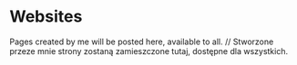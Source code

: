 # Websites
Pages created by me will be posted here, available to all. //  Stworzone przeze mnie strony zostaną zamieszczone tutaj, dostępne dla wszystkich.
